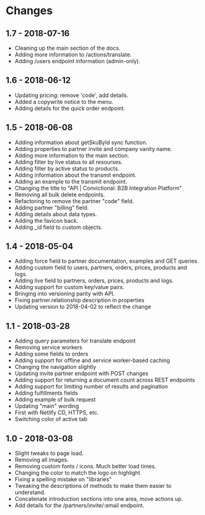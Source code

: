 # Changes

## 1.7 - 2018-07-16

* Cleaning up the main section of the docs.
* Adding more information to /actions/translate.
* Adding /users endpoint information (admin-only).

## 1.6 - 2018-06-12

* Updating pricing: remove 'code', add details.
* Added a copywrite notice to the menu.
* Adding details for the quick order endpoint.

## 1.5 - 2018-06-08

* Adding information about getSkuById sync function.
* Adding properties to partner invite and company vanity name.
* Adding more information to the main section.
* Adding filter by live status to all resourses.
* Adding filter by active status to products.
* Adding information about the transmit endpoint.
* Adding an example to the transmit endpoint.
* Changing the title to "API | Convictional: B2B Integration Platform"
* Removing all bulk delete endpoints.
* Refactoring to remove the partner "code" field.
* Adding partner "billing" field.
* Adding details about data types.
* Adding the favicon back.
* Adding _id field to custom objects.

## 1.4 - 2018-05-04

* Adding force field to partner documentation, examples and GET queries.
* Adding custom field to users, partners, orders, prices, products and logs.
* Adding live field to partners, orders, prices, products and logs.
* Adding support for custom key/value pairs.
* Bringing into versioning parity with API.
* Fixing partner.relationship description in properties
* Updating version to 2018-04-02 to reflect the change

## 1.1 - 2018-03-28

* Adding query parameters for translate endpoint
* Removing service workers
* Adding some fields to orders
* Adding support for offline and service worker-based caching
* Changing the navigation slightly
* Updating invite partner endpoint with POST changes
* Adding support for returning a document count across REST endpoints
* Adding support for limiting number of results and pagination
* Adding fulfillments fields
* Adding example of bulk request
* Updating "main" wording
* First with Netlify CD, HTTPS, etc.
* Switching color of active tab

## 1.0 - 2018-03-08

* Slight tweaks to page load.
* Removing all images.
* Removing custom fonts / icons. Much better load times.
* Changing the color to match the logo on highlight
* Fixing a spelling mistake on "libraries"
* Tweaking the descriptions of methods to make them easier to understand.
* Concatenate introduction sections into one area, move actions up.
* Add details for the /partners/invite/:email endpoint.